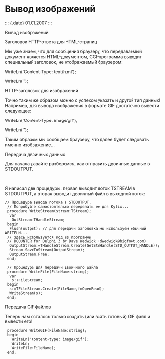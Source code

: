 Вывод изображений
=================

::: {.date}
01.01.2007
:::

Вывод изображений

Заголовок HTTP-ответа для HTML-страниц

Мы уже знаем, что для сообщения браузеру, что передаваемый документ
является HTML-документом, CGI-программа выводит специальный заголовок,
не отображаемый браузером:

WriteLn(\'Content-Type: text/html\');

WriteLn(\'\');

HTTP-заголовок для изображений

Точно таким же образом можно с успехом указать и другой тип данных!
Например, для вывода изображения в формате GIF достаточно вывести
следующее:

WriteLn(\'Content-Type: image/gif\');

WriteLn(\'\');

Таким образом мы сообщаем браузеру, что далее будет следовать именно
изображение\...

Передача двоичных данных

Для начала давайте разберемся, как отправить двоичные данные в
STDOUTPUT.

 

Я написал две процедуры: первая выводит поток TSTREAM в STDOUTPUT, а
вторая выводит двоичный файл в выходной поток:

    // Процедура вывода потока в STDOUTPUT.
     // Попробуйте самостоятельно переделать ее для Kylix...
     procedure WriteStream(stream:TStream);
      var
       OutStream:THandleStream;
     begin
      Flush(output); // для передачи заголовка мы используем обычный WRITELN...
     // здесь используется код из программы
     // DCOUNTER for Delphi 3 by Dave Wedwick (dwedwick@bigfoot.com)
      OutputStream:=THandleStream.Create(GetStdHandle(STD_OUTPUT_HANDLE));
      Stream.SaveToStream(OutputStream);
      OutputStream.Free;
     end;
     
     // Процедура для передачи двоичного файла
     procedure WriteFile(FileName:string);
      var
       s:TFileStream;
     begin
      s:=TFileStream.Create(FileName,fmOpenRead);
      WriteStream(s);
     end;

Передача GIF файлов

Теперь нам осталось только создать (или взять готовый) GIF файл и
вывести его!

     procedure WriteGIF(FileName:string);
     begin
       WriteLn('Content-type: image/gif');
       WriteLn;
       WriteFile(FileName);
     end;
